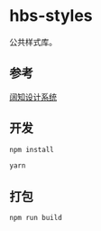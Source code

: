 # hbs-styles

公共样式库。

## 参考

[阔知设计系统](http://design.edusoho.com/#/pc-element-layout/font)

## 开发

``` sh
npm install

yarn
```

## 打包

``` sh
npm run build
```
